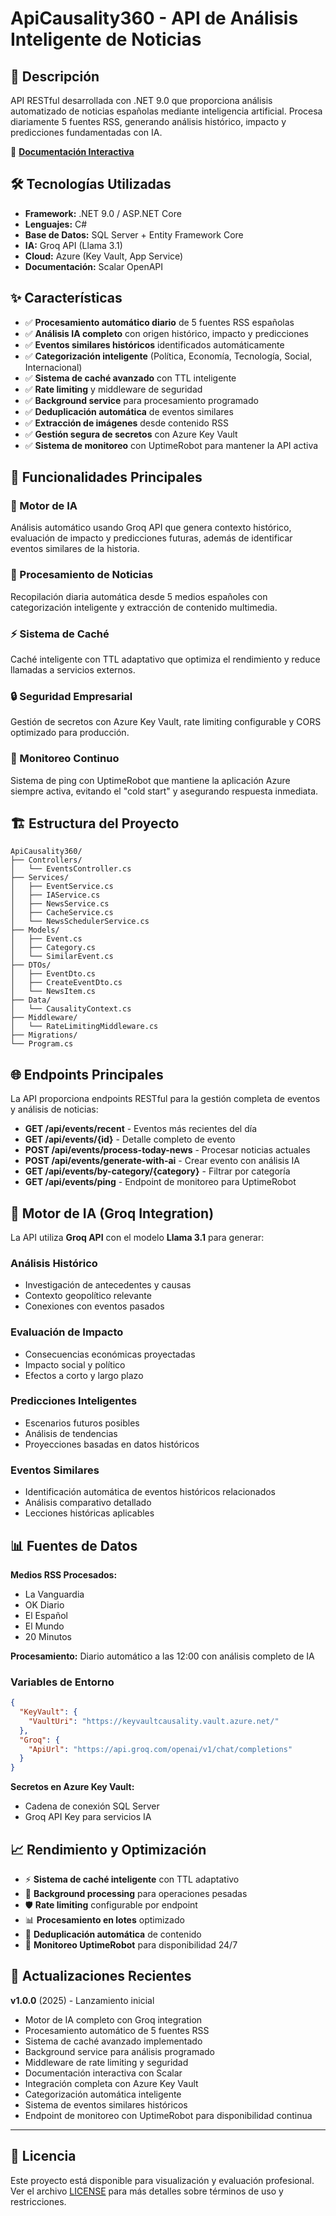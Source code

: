 # ApiCausality360 - API de Análisis Inteligente de Noticias

## 🚀 Descripción

API RESTful desarrollada con .NET 9.0 que proporciona análisis automatizado de noticias españolas mediante inteligencia artificial. Procesa diariamente 5 fuentes RSS, generando análisis histórico, impacto y predicciones fundamentadas con IA.

🔗 **[Documentación Interactiva](https://apicausality360.azurewebsites.net/scalar/v1)**

## 🛠️ Tecnologías Utilizadas

- **Framework:** .NET 9.0 / ASP.NET Core
- **Lenguajes:** C#
- **Base de Datos:** SQL Server + Entity Framework Core
- **IA:** Groq API (Llama 3.1)
- **Cloud:** Azure (Key Vault, App Service)
- **Documentación:** Scalar OpenAPI

## ✨ Características

- ✅ **Procesamiento automático diario** de 5 fuentes RSS españolas
- ✅ **Análisis IA completo** con origen histórico, impacto y predicciones
- ✅ **Eventos similares históricos** identificados automáticamente
- ✅ **Categorización inteligente** (Política, Economía, Tecnología, Social, Internacional)
- ✅ **Sistema de caché avanzado** con TTL inteligente
- ✅ **Rate limiting** y middleware de seguridad
- ✅ **Background service** para procesamiento programado
- ✅ **Deduplicación automática** de eventos similares
- ✅ **Extracción de imágenes** desde contenido RSS
- ✅ **Gestión segura de secretos** con Azure Key Vault
- ✅ **Sistema de monitoreo** con UptimeRobot para mantener la API activa

## 📱 Funcionalidades Principales

### 🤖 Motor de IA
Análisis automático usando Groq API que genera contexto histórico, evaluación de impacto y predicciones futuras, además de identificar eventos similares de la historia.

### 📰 Procesamiento de Noticias
Recopilación diaria automática desde 5 medios españoles con categorización inteligente y extracción de contenido multimedia.

### ⚡ Sistema de Caché
Caché inteligente con TTL adaptativo que optimiza el rendimiento y reduce llamadas a servicios externos.

### 🔒 Seguridad Empresarial
Gestión de secretos con Azure Key Vault, rate limiting configurable y CORS optimizado para producción.

### 📡 Monitoreo Continuo
Sistema de ping con UptimeRobot que mantiene la aplicación Azure siempre activa, evitando el "cold start" y asegurando respuesta inmediata.

## 🏗️ Estructura del Proyecto

```
ApiCausality360/
├── Controllers/
│   └── EventsController.cs
├── Services/
│   ├── EventService.cs
│   ├── IAService.cs
│   ├── NewsService.cs
│   ├── CacheService.cs
│   └── NewsSchedulerService.cs
├── Models/
│   ├── Event.cs
│   ├── Category.cs
│   └── SimilarEvent.cs
├── DTOs/
│   ├── EventDto.cs
│   ├── CreateEventDto.cs
│   └── NewsItem.cs
├── Data/
│   └── CausalityContext.cs
├── Middleware/
│   └── RateLimitingMiddleware.cs
├── Migrations/
└── Program.cs
```

## 🌐 Endpoints Principales

La API proporciona endpoints RESTful para la gestión completa de eventos y análisis de noticias:

- **GET /api/events/recent** - Eventos más recientes del día
- **GET /api/events/{id}** - Detalle completo de evento
- **POST /api/events/process-today-news** - Procesar noticias actuales
- **POST /api/events/generate-with-ai** - Crear evento con análisis IA
- **GET /api/events/by-category/{category}** - Filtrar por categoría
- **GET /api/events/ping** - Endpoint de monitoreo para UptimeRobot

## 🤖 Motor de IA (Groq Integration)

La API utiliza **Groq API** con el modelo **Llama 3.1** para generar:

### Análisis Histórico
- Investigación de antecedentes y causas
- Contexto geopolítico relevante
- Conexiones con eventos pasados

### Evaluación de Impacto
- Consecuencias económicas proyectadas
- Impacto social y político
- Efectos a corto y largo plazo

### Predicciones Inteligentes
- Escenarios futuros posibles
- Análisis de tendencias
- Proyecciones basadas en datos históricos

### Eventos Similares
- Identificación automática de eventos históricos relacionados
- Análisis comparativo detallado
- Lecciones históricas aplicables

## 📊 Fuentes de Datos

**Medios RSS Procesados:**
- La Vanguardia
- OK Diario  
- El Español
- El Mundo
- 20 Minutos

**Procesamiento:** Diario automático a las 12:00 con análisis completo de IA

### Variables de Entorno
```json
{
  "KeyVault": {
    "VaultUri": "https://keyvaultcausality.vault.azure.net/"
  },
  "Groq": {
    "ApiUrl": "https://api.groq.com/openai/v1/chat/completions"
  }
}
```

**Secretos en Azure Key Vault:**
- Cadena de conexión SQL Server
- Groq API Key para servicios IA

## 📈 Rendimiento y Optimización

- ⚡ **Sistema de caché inteligente** con TTL adaptativo
- 🔄 **Background processing** para operaciones pesadas
- 🛡️ **Rate limiting** configurable por endpoint
- 📊 **Procesamiento en lotes** optimizado
- 🎯 **Deduplicación automática** de contenido
- 📡 **Monitoreo UptimeRobot** para disponibilidad 24/7

## 🔄 Actualizaciones Recientes

**v1.0.0** (2025) - Lanzamiento inicial
- Motor de IA completo con Groq integration
- Procesamiento automático de 5 fuentes RSS
- Sistema de caché avanzado implementado
- Background service para análisis programado
- Middleware de rate limiting y seguridad
- Documentación interactiva con Scalar
- Integración completa con Azure Key Vault
- Categorización automática inteligente
- Sistema de eventos similares históricos
- Endpoint de monitoreo con UptimeRobot para disponibilidad continua

---

## 📄 Licencia

Este proyecto está disponible para visualización y evaluación profesional. Ver el archivo [LICENSE](LICENSE) para más detalles sobre términos de uso y restricciones.